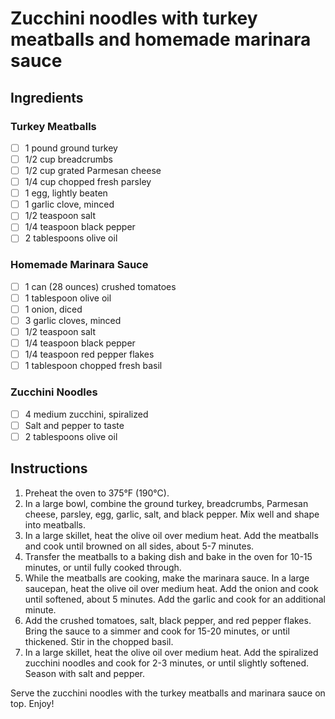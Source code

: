 # Zucchini noodles with turkey meatballs and homemade marinara sauce

## Ingredients

### Turkey Meatballs

- [ ] 1 pound ground turkey
- [ ] 1/2 cup breadcrumbs
- [ ] 1/2 cup grated Parmesan cheese
- [ ] 1/4 cup chopped fresh parsley
- [ ] 1 egg, lightly beaten
- [ ] 1 garlic clove, minced
- [ ] 1/2 teaspoon salt
- [ ] 1/4 teaspoon black pepper
- [ ] 2 tablespoons olive oil

### Homemade Marinara Sauce

- [ ] 1 can (28 ounces) crushed tomatoes
- [ ] 1 tablespoon olive oil
- [ ] 1 onion, diced
- [ ] 3 garlic cloves, minced
- [ ] 1/2 teaspoon salt
- [ ] 1/4 teaspoon black pepper
- [ ] 1/4 teaspoon red pepper flakes
- [ ] 1 tablespoon chopped fresh basil

### Zucchini Noodles

- [ ] 4 medium zucchini, spiralized
- [ ] Salt and pepper to taste
- [ ] 2 tablespoons olive oil

## Instructions

1. Preheat the oven to 375°F (190°C).
2. In a large bowl, combine the ground turkey, breadcrumbs, Parmesan cheese, parsley, egg, garlic, salt, and black pepper. Mix well and shape into meatballs.
3. In a large skillet, heat the olive oil over medium heat. Add the meatballs and cook until browned on all sides, about 5-7 minutes.
4. Transfer the meatballs to a baking dish and bake in the oven for 10-15 minutes, or until fully cooked through.
5. While the meatballs are cooking, make the marinara sauce. In a large saucepan, heat the olive oil over medium heat. 
   Add the onion and cook until softened, about 5 minutes. Add the garlic and cook for an additional minute.
6. Add the crushed tomatoes, salt, black pepper, and red pepper flakes. Bring the sauce to a simmer and cook for 15-20 minutes, or until thickened. Stir in the chopped basil.
7. In a large skillet, heat the olive oil over medium heat. Add the spiralized zucchini noodles and cook for 2-3 minutes, or until slightly softened. Season with salt and pepper.

Serve the zucchini noodles with the turkey meatballs and marinara sauce on top.
Enjoy!
